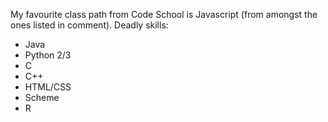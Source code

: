My favourite class path from Code School is Javascript (from amongst the ones listed in comment).
Deadly skills:

* Java
* Python 2/3
* C
* C++
* HTML/CSS
* Scheme
* R
